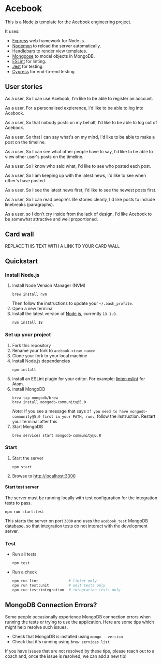 # Acebook

This is a Node.js template for the Acebook engineering project.

It uses:

- [Express](https://expressjs.com/) web framework for Node.js.
- [Nodemon](https://nodemon.io/) to reload the server automatically.
- [Handlebars](https://handlebarsjs.com/) to render view templates.
- [Mongoose](https://mongoosejs.com) to model objects in MongoDB.
- [ESLint](https://eslint.org) for linting.
- [Jest](https://jestjs.io/) for testing.
- [Cypress](https://www.cypress.io/) for end-to-end testing.

## User stories

As a user,
So I can use Acebook,
I'm like to be able to register an account.

As a user,
For a personalised expierence,
I'd like to be able to log into Acebook.

As a user,
So that nobody posts on my behalf,
I'd like to be able to log out of Acebook.

As a user,
So that I can say what's on my mind,
I'd like to be able to make a post on the timeline.

As a user,
So I can see what other people have to say,
I'd like to be able to view other user's posts on the timeline.

As a user,
So I know who said what,
I'd like to see who posted each post.

As a user,
So I am keeping up with the latest news,
I'd like to see when other's have posted.

As a user,
So I see the latest news first,
I'd like to see the newest posts first.

As a user,
So I can read people's life stories clearly,
I'd like posts to include linebreaks (paragraphs).

As a user,
so I don't cry inside from the lack of design,
I'd like Acebook to be somewhat attractive and well proportioned.


## Card wall

REPLACE THIS TEXT WITH A LINK TO YOUR CARD WALL

## Quickstart

### Install Node.js

1. Install Node Version Manager (NVM)
   ```
   brew install nvm
   ```
   Then follow the instructions to update your `~/.bash_profile`.
2. Open a new terminal
3. Install the latest version of [Node.js](https://nodejs.org/en/), currently `18.1.0`.
   ```
   nvm install 18
   ```

### Set up your project

1. Fork this repository
2. Rename your fork to `acebook-<team name>`
3. Clone your fork to your local machine
4. Install Node.js dependencies
   ```
   npm install
   ```
5. Install an ESLint plugin for your editor. For example: [linter-eslint](https://github.com/AtomLinter/linter-eslint) for Atom.
6. Install MongoDB
   ```
   brew tap mongodb/brew
   brew install mongodb-community@5.0
   ```
   *Note:* If you see a message that says `If you need to have mongodb-community@5.0 first in your PATH, run:`, follow the instruction. Restart your terminal after this.
7. Start MongoDB
   ```
   brew services start mongodb-community@5.0
   ```

### Start

1. Start the server
   ```
   npm start
   ```
2. Browse to [http://localhost:3000](http://localhost:3000)

#### Start test server

The server must be running locally with test configuration for the
integration tests to pass.

```
npm run start:test
```

This starts the server on port `3030` and uses the `acebook_test` MongoDB database,
so that integration tests do not interact with the development server.

### Test

- Run all tests
  ```
  npm test
  ```
- Run a check
  ```bash
  npm run lint              # linter only
  npm run test:unit         # unit tests only
  npm run test:integration  # integration tests only
  ```

## MongoDB Connection Errors?

Some people occasionally experience MongoDB connection errors when running the tests or trying to use the application. Here are some tips which might help resolve such issues.

- Check that MongoDB is installed using `mongo --version`
- Check that it's running using `brew services list`

If you have issues that are not resolved by these tips, please reach out to a coach and, once the issue is resolved, we can add a new tip!

